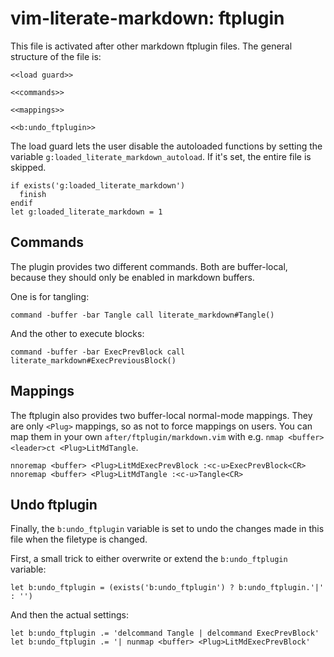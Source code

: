 <!-- :Tangle(vim) ../after/ftplugin/markdown.vim -->
# vim-literate-markdown: ftplugin
This file is activated after other markdown ftplugin files.
The general structure of the file is:

<!-- :Tangle(vim) <^> -->
```vim
<<load guard>>

<<commands>>

<<mappings>>

<<b:undo_ftplugin>>
```

The load guard lets the user disable the autoloaded functions by setting the variable `g:loaded_literate_markdown_autoload`.
If it's set, the entire file is skipped.

<!-- :Tangle(vim) <load guard> -->
```vim
if exists('g:loaded_literate_markdown')
  finish
endif
let g:loaded_literate_markdown = 1
```

## Commands
The plugin provides two different commands.
Both are buffer-local, because they should only be enabled in markdown buffers.

One is for tangling:

<!-- :Tangle(vim) <commands> -->
```vim
command -buffer -bar Tangle call literate_markdown#Tangle()
```

And the other to execute blocks:

<!-- :Tangle(vim) <commands>+ -->
```vim
command -buffer -bar ExecPrevBlock call literate_markdown#ExecPreviousBlock()
```

## Mappings
The ftplugin also provides two buffer-local normal-mode mappings.
They are only `<Plug>` mappings, so as not to force mappings on users.
You can map them in your own `after/ftplugin/markdown.vim` with e.g. `nmap <buffer> <leader>ct <Plug>LitMdTangle`.

<!-- :Tangle(vim) <mappings> -->
```vim
nnoremap <buffer> <Plug>LitMdExecPrevBlock :<c-u>ExecPrevBlock<CR>
nnoremap <buffer> <Plug>LitMdTangle :<c-u>Tangle<CR>
```

## Undo ftplugin
Finally, the `b:undo_ftplugin` variable is set to undo the changes made in this file when the filetype is changed.

First, a small trick to either overwrite or extend the `b:undo_ftplugin` variable:

<!-- :Tangle(vim) <b:undo_ftplugin> -->
```vim
let b:undo_ftplugin = (exists('b:undo_ftplugin') ? b:undo_ftplugin.'|' : '')
```

And then the actual settings:

<!-- :Tangle(vim) <b:undo_ftplugin>+ -->
```vim
let b:undo_ftplugin .= 'delcommand Tangle | delcommand ExecPrevBlock'
let b:undo_ftplugin .= '| nunmap <buffer> <Plug>LitMdExecPrevBlock'
```
